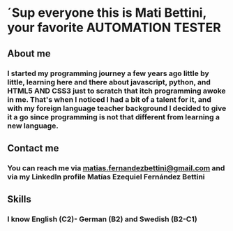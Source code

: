 # ´Sup everyone this is Mati Bettini, your favorite AUTOMATION TESTER

## About me 
### I started my programming journey a few years ago little by little, learning here and there about javascript, python, and  HTML5 AND CSS3 just to scratch that itch programming awoke in me. That's when I noticed I had a bit of a talent for it, and with my foreign language teacher background I decided to give it a go since programming is not that different from learning a new language.
## Contact me
### You can reach me via matias.fernandezbettini@gmail.com and via my LinkedIn profile Matías Ezequiel Fernández Bettini 
## Skills
### I know English (C2)- German (B2) and Swedish (B2-C1)
